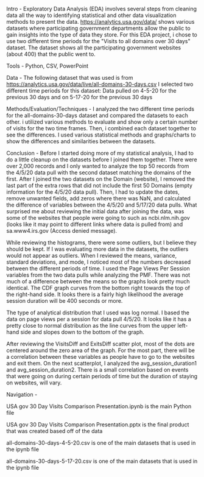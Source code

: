 Intro - Exploratory Data Analysis (EDA) involves several steps from cleaning data all the way to identifying statistical and other data visualization methods to present the data.  https://analytics.usa.gov/data/ shows various datasets where participating government departments allow the public to gain insights into the type of data they store. For this EDA project, i chose to use two different time periods for the "Visits to all domains over 30 days" dataset.  The dataset shows all the participating government websites (about 400) that the public went to.

Tools - Python, CSV, PowerPoint

Data - The following dataset that was used is from https://analytics.usa.gov/data/live/all-domains-30-days.csv I selected two different time periods for this dataset: Data pulled on 4-5-20 for the previous 30 days and on 5-17-20 for the previous 30 days

Methods/Evaluation/Techniques - I analyzed the two different time periods for the all-domains-30-days dataset and compared the datasets to each other. i utilized various methods to evaluate and show only a certain number of visits for the two time frames.  Then, i combined each dataset together to see the differences.  I used various statistical methods and graphs/charts to show the differences and similarities between the datasets.

Conclusion - Before I started doing more of my statistical analysis, I had to do a little cleanup on the datasets before I joined them together.  There were over 2,000 records and I only wanted to analyze the top 50 records from the 4/5/20 data pull with the second dataset matching the domains of the first.  After I joined the two datasets on the Domain (website), I removed the last part of the extra rows that did not include the first 50 Domains (empty information for the 4/5/20 data pull).  Then, I had to update the dates, remove unwanted fields, add zeros where there was NaN, and calculated the difference of variables between the 4/5/20 and 5/17/20 data pulls.  What surprised me about reviewing the initial data after joining the data, was some of the websites that people were going to such as ncbi.nlm.nih.gov (looks like it may point to different links where data is pulled from) and sa.www4.irs.gov (Access denied message).

While reviewing the histograms, there were some outliers, but I believe they should be kept.  If I was evaluating more data in the datasets, the outliers would not appear as outliers.  When I reviewed the means, variance, standard deviations, and mode, I noticed most of the numbers decreased between the different periods of time.  I used the Page Views Per Session variables from the two data pulls while analyzing the PMF.  There was not much of a difference between the means so the graphs look pretty much identical.  The CDF graph curves from the bottom right towards the top of the right-hand side.  It looks there is a fairly high likelihood the average session duration will be 400 seconds or more.  

The type of analytical distribution that I used was log normal.  I based the data on page views per a session for data pull 4/5/20.  It looks like it has a pretty close to normal distribution as the line curves from the upper left-hand side and slopes down to the bottom of the graph.  

After reviewing the VisitsDiff and ExitsDiff scatter plot, most of the dots are centered around the zero area of the graph.  For the most part, there will be a correlation between these variables as people have to go to the websites and exit them. On the next scatterplot, I analyzed the avg_session_duration1 and avg_session_duration2.   There is a small correlation based on events that were going on during certain periods of time but the duration of staying on websites, will vary.

Navigation -

USA gov 30 Day Visits Comparison Presentation.ipynb is the main Python file 

USA gov 30 Day Visits Comparison Presentation.pptx is the final product that was created based off of the data

all-domains-30-days-4-5-20.csv is one of the main datasets that is used in the ipynb file

all-domains-30-days-5-17-20.csv is one of the main datasets that is used in the ipynb file
